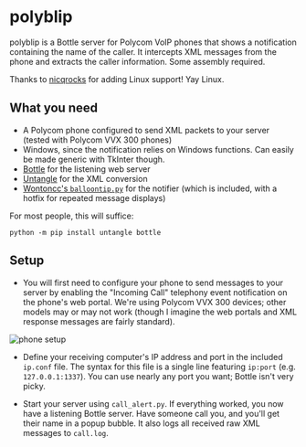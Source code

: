 # polyblip
polyblip is a Bottle server for Polycom VoIP phones that shows a notification containing the name of the caller. It intercepts XML messages from the phone and extracts the caller information. Some assembly required.

Thanks to [nicqrocks](https://github.com/nicqrocks) for adding Linux support! Yay Linux.


## What you need
- A Polycom phone configured to send XML packets to your server (tested with Polycom VVX 300 phones)
- Windows, since the notification relies on Windows functions. Can easily be made generic with TkInter though.
- [Bottle](http://bottlepy.org/docs/dev/) for the listening web server
- [Untangle](https://github.com/stchris/untangle) for the XML conversion
- [Wontoncc's `balloontip.py`](https://gist.github.com/wontoncc/1808234) for the notifier (which is included, with a hotfix for repeated message displays)

For most people, this will suffice:

```
python -m pip install untangle bottle
```

## Setup
- You will first need to configure your phone to send messages to your server by enabling the "Incoming Call" telephony event notification on the phone's web portal. We're using Polycom VVX 300 devices; other models may or may not work (though I imagine the web portals and XML response messages are fairly standard).

![phone setup](https://i.imgur.com/c7Nid2r.png)

- Define your receiving computer's IP address and port in the included `ip.conf` file. The syntax for this file is a single line featuring `ip:port` (e.g. `127.0.0.1:1337`). You can use nearly any port you want; Bottle isn't very picky.

- Start your server using `call_alert.py`. If everything worked, you now have a listening Bottle server. Have someone call you, and you'll get their name in a popup bubble. It also logs all received raw XML messages to `call.log`.
